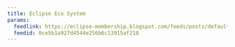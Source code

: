 ```yaml
---
title: Eclipse Eco System
params:
  feedlink: https://eclipse-membership.blogspot.com/feeds/posts/default
  feedid: 0ce5b1a927d4544e256b6c13915af218
---
```

